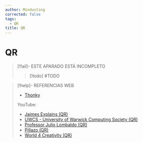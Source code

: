 ```yaml
---
author: Mindusting
corrected: false
tags:
  - QR
title: QR
---
```


# QR

> [!fail]- ESTE APARADO ESTÁ INCOMPLETO
> > [!todo] #TODO

> [!help]- REFERENCIAS WEB
> - [Thonky](https://www.thonky.com/qr-code-tutorial/)
> 
> YouTube:
> - [Jaimes Explains (QR)](https://youtu.be/142TGhaTMtI)
> - [UWCS - University of Warwick Computing Society (QR)](https://youtu.be/7J5kaEkVRow)
> - [Professor Julio Lombaldo (QR)](https://youtu.be/Rc3ul6RRANU)
> - [Pillazo (QR)](https://youtu.be/KA8hDldvfv0)
> - [World 4 Creativity (QR)](https://youtu.be/_odubPKG8v0)

